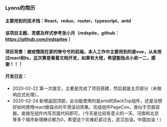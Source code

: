 ### Lyons的简历
#### 主要用到的技术栈：React、redux、router、typescript、antd
#### 该项目主题、灵感及样式参考张小月（redspite，github：https://github.com/redspitee ）
#### 项目背景：被疫情困在家的惨兮兮的前端，本人工作中主要用到的是vue，从未用过react和ts，这次算是看着文档开发，如果有大佬，希望能指点小弟一二，感谢！！！
#### 开发日志：
  + 2020-02-22 第一次提交，主要是完成了项目搭建，然后就是主页部分（未做响应式处理）。
  + 2020-02-24 新增返回顶部，此功能使用的是antd的BackTop组件，还是没想好如何使用react做锚点的平滑滚动效果。完成组件PageCon，类似于页面容器，直接在组件内写页面代码即可。（今天是比较有意义的一天，河南和北京等多个城市新增确诊都为0，希望这个灾难赶紧过去，武汉加油，中国加油！）
